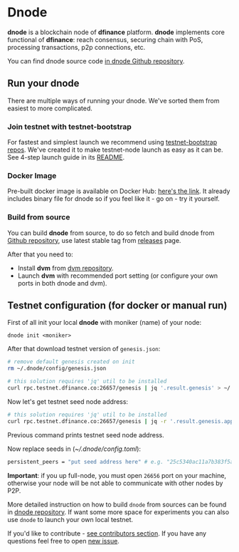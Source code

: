 # Dnode

**dnode** is a blockchain node of **dfinance** platform. **dnode** implements core functional of **dfinance**: reach consensus, securing chain with PoS, processing transactions, p2p connections, etc.

You can find dnode source code [in dnode Github repository](https://github.com/dfinance/dnode).

## Run your dnode

There are multiple ways of running your dnode. We've sorted them from easiest to more complicated.

### Join testnet with testnet-bootstrap

For fastest and simplest launch we recommend using [testnet-bootstrap repos](https://github.com/dfinance/testnet-bootstrap). We've created it to make testnet-node launch as easy as it can be. See 4-step launch guide in its [README](https://github.com/dfinance/testnet-bootstrap#dfinance-testnet-bootstrap).

### Docker Image

Pre-built docker image is available on Docker Hub: [here's the link](https://hub.docker.com/r/dfinance/dnode). It already includes binary file for dnode so if you feel like it - go on - try it yourself.

### Build from source

You can build **dnode** from source, to do so fetch and build dnode from [Github repository](https://github.com/dfinance/dnode), use latest stable tag from [releases](https://github.com/dfinance/dnode/releases) page.

After that you need to:

* Install **dvm** from [dvm repository](https://github.com/dfinance/dvm).
* Launch **dvm** with recommended port setting \(or configure your own ports in both dnode and dvm\).

## Testnet configuration \(for docker or manual run\)

First of all init your local **dnode** with moniker \(name\) of your node:

```text
dnode init <moniker>
```

After that download testnet version of `genesis.json`:

```bash
# remove default genesis created on init
rm ~/.dnode/config/genesis.json

# this solution requires 'jq' util to be installed
curl rpc.testnet.dfinance.co:26657/genesis | jq '.result.genesis' > ~/.dnode/config/genesis.json
```

Now let's get testnet seed node address:

```bash
# this solution requires 'jq' util to be installed
curl rpc.testnet.dfinance.co:26657/genesis | jq -r '.result.genesis.app_state.genutil.gentxs[].value | select(.msg[0].value.description.moniker == "bootnode") | try(.memo |= split("@")) | .memo[0] + "@rpc.testnet.dfinance.co:26656"'
```

Previous command prints testnet seed node address.

Now replace seeds in \(_~/.dnode/config.toml_\):

```bash
persistent_peers = "put seed address here" # e.g. "25c5340ac11a7b383f5a8a0d13f346b12fcf21a4@rpc.testnet.dfinance.co:26656"
```

**Important**: if you up full-node, you must open `26656` port on your machine, otherwise your node will be not able to communicate with other nodes by P2P. 

More detailed instruction on how to build `dnode` from sources can be found in [dnode repository](https://github.com/dfinance/dnode). If want some more space for experiments you can also use `dnode` to launch your own local testnet.

If you'd like to contribute - [see contributors section](https://github.com/dfinance/dnode#contributors). If you have any questions feel free to open [new issue](https://github.com/dfinance/dnode/issues/new).

